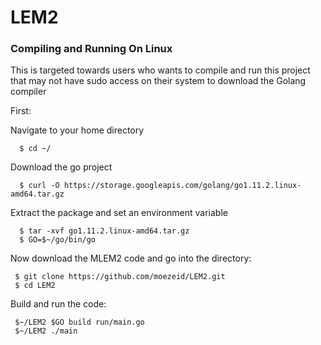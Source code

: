 # LEM2





### Compiling and Running On Linux

   This is targeted towards users who wants to compile and run 
   this project that may not have sudo access on their system
    to download the Golang compiler
    
First:
    
   Navigate to your home directory
      
      $ cd ~/
     
   Download the go project
      
      $ curl -O https://storage.googleapis.com/golang/go1.11.2.linux-amd64.tar.gz
   
   Extract the package and set an environment variable
    
      $ tar -xvf go1.11.2.linux-amd64.tar.gz
      $ GO=$~/go/bin/go
         
    
   Now download the MLEM2 code and go into the directory:
     
     $ git clone https://github.com/moezeid/LEM2.git 
     $ cd LEM2
     
   Build and run the code:
     
     $~/LEM2 $GO build run/main.go
     $~/LEM2 ./main
      
    
